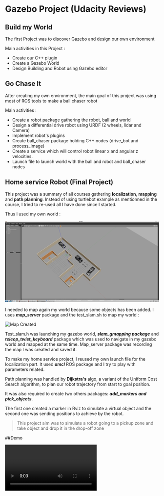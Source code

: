 # Gazebo Project (Udacity Reviews)

## Build my World

The first Project was to discover Gazebo and design our own environment 

Main activities in this Project :

- Create our C++ plugin 
- Create a Gazebo World
- Design Building and Robot using Gazebo editor

## Go Chase It 

After creating my own environment, the main goal of this project was using most of ROS tools to make a ball chaser robot

Main activities :

  - Create a robot package gathering the robot, ball and world
  - Design a differential drive robot using URDF (2 wheels, lidar and Camera)
  - Implement robot's plugins
  - Create ball_chaser package holding C++ nodes (drive_bot and process_image)
  - Create a service which will control robot linear x and angular z velocities.
  - Launch file to launch world with the ball and robot and ball_chaser nodes
  
  
## Home service Robot (Final Project)

This project was a summary of all courses gathering **localization**, **mapping** and **path planning**. Instead of using turtlebot example as mentionned in the course,
I tried to re-used all I have done since I started. 

Thus I used my own world :

![My World](final_project/src/my_robot/worlds/2020-05-21-005615_2560x1344_scrot.png)

I needed to map again my world because some objects has been added. I uses ***map_server*** package and the test_slam.sh to map my world :

![Map Created](final_project/src/my_robot/maps/map.pgm)

Test_slam.h was launching my gazebo world, ***slam_gmapping package*** and ***teleop_twist_keyboard*** package which was used to navigate in my gazebo world
and mapped at the same time. Map_server package was recording the map I was created and saved it.

To make my home service project, I reused my own launch file for the localization part. It used ***amcl*** ROS package and I try to play with
parameters related. 

Path planning was handled by **Dijkstra's** algo, a variant of the Uniform Cost Search algorithm, to plan our robot trajectory from start to goal position.

It was also required to create two others packages: ***add_markers and pick_objects***.

The first one created a marker in Rviz to simulate a virtual object and the second one was sending positions to achieve by the robot.

> This project aim was to simulate a robot going to a pickup zone and take object and drop it in the drop-off zone

##Demo

![Watch the video](final_project/src/Video/demo.mp4)



